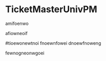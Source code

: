 # TicketMasterUnivPM

amifoenwo

afiowneoif

#tioewonewtnoi
fnoewnfowei
dnoewfnoweng


fewnogneonwgoei

